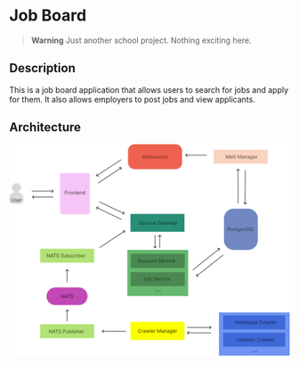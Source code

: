 # Job Board

> **Warning**
> Just another school project. Nothing exciting here.

## Description

This is a job board application that allows users to search for jobs and apply for them. It also allows employers to post jobs and view applicants.

## Architecture

![architecture](/docs/architecture.svg)